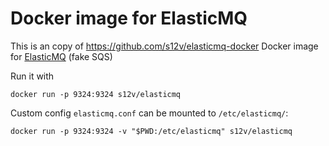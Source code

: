 # Docker image for ElasticMQ
This is an copy of https://github.com/s12v/elasticmq-docker
Docker image for [ElasticMQ](https://github.com/adamw/elasticmq) (fake SQS)

Run it with
```
docker run -p 9324:9324 s12v/elasticmq
```

Custom config `elasticmq.conf` can be mounted to `/etc/elasticmq/`:
```
docker run -p 9324:9324 -v "$PWD:/etc/elasticmq" s12v/elasticmq
```